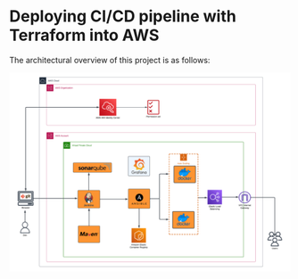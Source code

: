 # Deploying CI/CD pipeline with Terraform into AWS




The architectural overview of this project is as follows:


![alt text](https://github.com/Jolomi2k9/AWS_Terraform_CICD/blob/main/Architecture/Architecture_diagram.png "Architecture overview")
